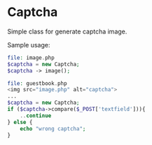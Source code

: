 # Captcha

Simple class for generate captcha image.

Sample usage:

```php
file: image.php
$captcha = new Captcha;
$captcha -> image();

file: guestbook.php
<img src="image.php" alt="captcha">
...
$captcha = new Captcha;
if ($captcha->compare($_POST['textfield'])){
	..continue
} else {
	echo "wrong captcha";
}
```
